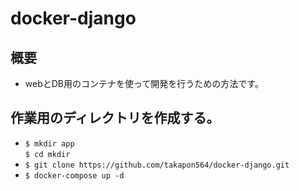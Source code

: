 # docker-django

## 概要  
  * webとDB用のコンテナを使って開発を行うための方法です。


## 作業用のディレクトリを作成する。  
* `$ mkdir app`  
`$ cd mkdir`  
* `$ git clone https://github.com/takapon564/docker-django.git`  
* `$ docker-compose up -d`

